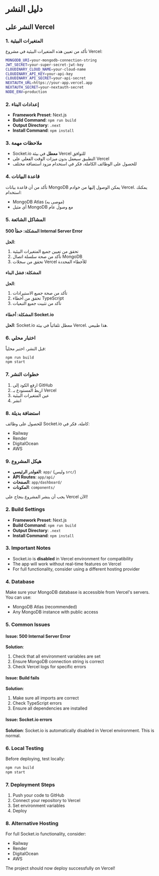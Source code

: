 # دليل النشر

## النشر على Vercel

### 1. المتغيرات البيئية
تأكد من تعيين هذه المتغيرات البيئية في مشروع Vercel:

```bash
MONGODB_URI=your-mongodb-connection-string
JWT_SECRET=your-super-secret-jwt-key
CLOUDINARY_CLOUD_NAME=your-cloud-name
CLOUDINARY_API_KEY=your-api-key
CLOUDINARY_API_SECRET=your-api-secret
NEXTAUTH_URL=https://your-app.vercel.app
NEXTAUTH_SECRET=your-nextauth-secret
NODE_ENV=production
```

### 2. إعدادات البناء
- **Framework Preset**: Next.js
- **Build Command**: `npm run build`
- **Output Directory**: `.next`
- **Install Command**: `npm install`

### 3. ملاحظات مهمة
- Socket.io **معطل** في بيئة Vercel للتوافق
- التطبيق سيعمل بدون ميزات الوقت الفعلي على Vercel
- للحصول على الوظائف الكاملة، فكر في استخدام مزود استضافة مختلف

### 4. قاعدة البيانات
تأكد من أن قاعدة بيانات MongoDB يمكن الوصول إليها من خوادم Vercel. يمكنك استخدام:
- MongoDB Atlas (موصى به)
- أي مثيل MongoDB مع وصول عام

### 5. المشاكل الشائعة

#### المشكلة: خطأ 500 Internal Server Error
**الحل**: 
1. تحقق من تعيين جميع المتغيرات البيئية
2. تأكد من صحة سلسلة اتصال MongoDB
3. تحقق من سجلات Vercel للأخطاء المحددة

#### المشكلة: فشل البناء
**الحل**: 
1. تأكد من صحة جميع الاستيرادات
2. تحقق من أخطاء TypeScript
3. تأكد من تثبيت جميع التبعيات

#### المشكلة: أخطاء Socket.io
**الحل**: Socket.io معطل تلقائياً في بيئة Vercel. هذا طبيعي.

### 6. اختبار محلي
قبل النشر، اختبر محلياً:
```bash
npm run build
npm start
```

### 7. خطوات النشر
1. ارفع الكود إلى GitHub
2. اربط المستودع بـ Vercel
3. عين المتغيرات البيئية
4. انشر

### 8. استضافة بديلة
للحصول على وظائف Socket.io كاملة، فكر في:
- Railway
- Render
- DigitalOcean
- AWS

### 9. هيكل المشروع
- **الفولدر الرئيسي**: `app/` (وليس `src/`)
- **API Routes**: `app/api/`
- **الصفحات**: `app/dashboard/`
- **المكونات**: `components/`

يجب أن ينشر المشروع بنجاح على Vercel الآن!

### 2. Build Settings
- **Framework Preset**: Next.js
- **Build Command**: `npm run build`
- **Output Directory**: `.next`
- **Install Command**: `npm install`

### 3. Important Notes
- Socket.io is **disabled** in Vercel environment for compatibility
- The app will work without real-time features on Vercel
- For full functionality, consider using a different hosting provider

### 4. Database
Make sure your MongoDB database is accessible from Vercel's servers. You can use:
- MongoDB Atlas (recommended)
- Any MongoDB instance with public access

### 5. Common Issues

#### Issue: 500 Internal Server Error
**Solution**: 
1. Check that all environment variables are set
2. Ensure MongoDB connection string is correct
3. Check Vercel logs for specific errors

#### Issue: Build fails
**Solution**: 
1. Make sure all imports are correct
2. Check TypeScript errors
3. Ensure all dependencies are installed

#### Issue: Socket.io errors
**Solution**: Socket.io is automatically disabled in Vercel environment. This is normal.

### 6. Local Testing
Before deploying, test locally:
```bash
npm run build
npm start
```

### 7. Deployment Steps
1. Push your code to GitHub
2. Connect your repository to Vercel
3. Set environment variables
4. Deploy

### 8. Alternative Hosting
For full Socket.io functionality, consider:
- Railway
- Render
- DigitalOcean
- AWS

The project should now deploy successfully on Vercel! 